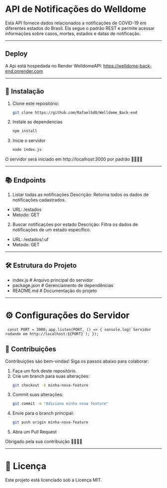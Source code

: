 # API de Notificações do Welldome

Esta API fornece dados relacionados a notificações de COVID-19 em diferentes estados do Brasil. Ela segue o padrão REST e permite acessar informações sobre casos, mortes, estados e datas de notificação.

---


## Deploy

A Api está hospedada no Render WelldomeAPI: https://welldome-back-end.onrender.com


---

## 🚀 Instalação

1. Clone este repositório:
   ```bash
   git clone https://github.com/RafaelSd0/Welldome_Back-end

2. Instale as dependencias
   ```bash
   npm install

3. Inicie o servidor
   ```bash
   node index.js
   
O servidor será iniciado em http://localhost:3000 por padrão 🚀🚀🚀🚀

---


## 📚 Endpoints


1. Listar todas as notificações
Descrição: Retorna todos os dados de notificações cadastrados.

- URL: /estados
- Metodo: GET

2. Buscar notificações por estado
Descrição: Filtra os dados de notificações de um estado específico.

- URL: /estados/:uf
- Metodo: GET

---


## 🛠 Estrutura do Projeto



- index.js        # Arquivo principal do servidor
- package.json    # Gerenciamento de dependências
- README.md       # Documentação do projeto

---


# ⚙️ Configurações do Servidor


`` 
const PORT = 3000;
``
``
app.listen(PORT, () => {
  console.log(`Servidor rodando em http://localhost:${PORT}`);
}); 
``


## 🤝 Contribuições


Contribuições são bem-vindas! Siga os passos abaixo para colaborar:

1. Faça um fork deste repositório.
2. Crie um branch para suas alterações:
   ```bash
   git checkout -b minha-nova-feature
3. Commit suas alterações:
   ```bash
   git commit -m "Adiciona minha nova feature"
4. Envie para o branch principal:
   ```bash
   git push origin minha-nova-feature
5. Abra um Pull Request

Obrigado pela sua contribuição 🚀🚀🚀🚀

---


# 📝 Licença


Este projeto está licenciado sob a Licença MIT.
